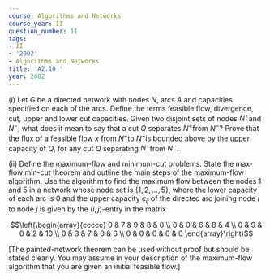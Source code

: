 ```yaml
---
course: Algorithms and Networks
course_year: II
question_number: 11
tags:
- II
- '2002'
- Algorithms and Networks
title: 'A2.10 '
year: 2002
---
```



(i) Let $G$ be a directed network with nodes $N$, arcs $A$ and capacities specified on each of the arcs. Define the terms feasible flow, divergence, cut, upper and lower cut capacities. Given two disjoint sets of nodes $N^{+}$and $N^{-}$, what does it mean to say that a cut $Q$ separates $N^{+}$from $N^{-}$? Prove that the flux of a feasible flow $x$ from $N^{+}$to $N^{-}$is bounded above by the upper capacity of $Q$, for any cut $Q$ separating $N^{+}$from $N^{-}$.

(ii) Define the maximum-flow and minimum-cut problems. State the max-flow min-cut theorem and outline the main steps of the maximum-flow algorithm. Use the algorithm to find the maximum flow between the nodes 1 and 5 in a network whose node set is $\{1,2, \ldots, 5\}$, where the lower capacity of each arc is 0 and the upper capacity $c_{i j}$ of the directed arc joining node $i$ to node $j$ is given by the $(i, j)$-entry in the matrix

$$\left(\begin{array}{ccccc}
0 & 7 & 9 & 8 & 0 \\
0 & 0 & 6 & 8 & 4 \\
0 & 9 & 0 & 2 & 10 \\
0 & 3 & 7 & 0 & 6 \\
0 & 0 & 0 & 0 & 0
\end{array}\right)$$

[The painted-network theorem can be used without proof but should be stated clearly. You may assume in your description of the maximum-flow algorithm that you are given an initial feasible flow.]